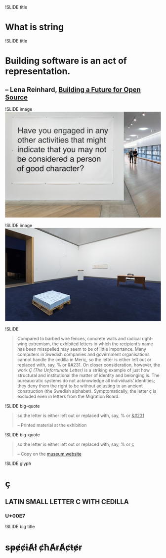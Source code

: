 !SLIDE title
# What is string


!SLIDE title
# Building software is an act of representation.
## – Lena Reinhard, [Building a Future for Open Source](http://2014.jsconf.eu/speakers/lena-reinhard-this-is-bigger-than-us-building-a-future-for-open-source.html)


!SLIDE image
![](character.jpg)


!SLIDE image
![](ringborg.jpg)


!SLIDE

> Compared to barbed wire fences, concrete walls and radical right-wing
> extremism, the exhibited letters in which the recipient’s name has been
> misspelled may seem to be of little importance. Many computers in Swedish
> companies and government organisations cannot handle the cedilla in Meriç, so
> the letter is either left out or replaced with, say, % or &#231. On closer
> consideration, however, the work _Ç (The Unfortunate Letter)_ is a striking
> example of just how structural and institutional the matter of identity and
> belonging is. The bureaucratic systems do not acknowledge all individuals’
> identities; they deny them the right to be without adjusting to an ancient
> construction (the Swedish alphabet). Symptomatically, the letter ç is excluded
> even in letters from the Migration Board.


!SLIDE big-quote

> so the letter is either left out or replaced with, say, % or <ins>&#231</ins>
> 
> – Printed material at the exhibition


!SLIDE big-quote

> so the letter is either left out or replaced with, say, % or <ins>ç</ins>
>
> – Copy on the [museum
> website](http://www.modernamuseet.se/en/Stockholm/Exhibitions/2014/Meric-Algun-Ringborg/About-the-exhibition/)


!SLIDE glyph
# ç
## LATIN SMALL LETTER C WITH CEDILLA
### U+00E7


!SLIDE big title
# sᵽɇȼɨȺł ȼħȺɍȺȼŧɇɍ
